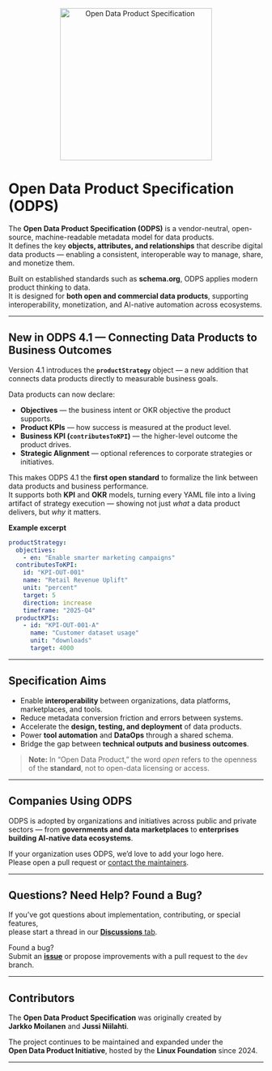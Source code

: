 <p align="center">
  <img src="https://opendataproducts.org/images/logo-bule.png" alt="Open Data Product Specification" width="300">
</p>

# Open Data Product Specification (ODPS)

The **Open Data Product Specification (ODPS)** is a vendor-neutral, open-source, machine-readable metadata model for data products.  
It defines the key **objects, attributes, and relationships** that describe digital data products — enabling a consistent, interoperable way to manage, share, and monetize them.

Built on established standards such as **schema.org**, ODPS applies modern product thinking to data.  
It is designed for **both open and commercial data products**, supporting interoperability, monetization, and AI-native automation across ecosystems.

---

## New in ODPS 4.1 — Connecting Data Products to Business Outcomes

Version 4.1 introduces the **`productStrategy`** object — a new addition that connects data products directly to measurable business goals.  

Data products can now declare:

- **Objectives** — the business intent or OKR objective the product supports.  
- **Product KPIs** — how success is measured at the product level.  
- **Business KPI (`contributesToKPI`)** — the higher-level outcome the product drives.  
- **Strategic Alignment** — optional references to corporate strategies or initiatives.

This makes ODPS 4.1 the **first open standard** to formalize the link between data products and business performance.  
It supports both **KPI** and **OKR** models, turning every YAML file into a living artifact of strategy execution — showing not just *what* a data product delivers, but *why* it matters.

**Example excerpt**

```yaml
productStrategy:
  objectives:
    - en: "Enable smarter marketing campaigns"
  contributesToKPI:
    id: "KPI-OUT-001"
    name: "Retail Revenue Uplift"
    unit: "percent"
    target: 5
    direction: increase
    timeframe: "2025-Q4"
  productKPIs:
    - id: "KPI-OUT-001-A"
      name: "Customer dataset usage"
      unit: "downloads"
      target: 4000
```

---

## Specification Aims

* Enable **interoperability** between organizations, data platforms, marketplaces, and tools.  
* Reduce metadata conversion friction and errors between systems.  
* Accelerate the **design, testing, and deployment** of data products.  
* Power **tool automation** and **DataOps** through a shared schema.  
* Bridge the gap between **technical outputs and business outcomes**.  

> **Note:** In “Open Data Product,” the word *open* refers to the openness of the **standard**, not to open-data licensing or access.

---

## Companies Using ODPS

ODPS is adopted by organizations and initiatives across public and private sectors — from **governments and data marketplaces** to **enterprises building AI-native data ecosystems**.

If your organization uses ODPS, we’d love to add your logo here.  
Please open a pull request or [contact the maintainers](https://github.com/Open-Data-Product-Initiative/open-data-product-spec/discussions).

---

## Questions? Need Help? Found a Bug?

If you’ve got questions about implementation, contributing, or special features,  
please start a thread in our [**Discussions** tab](https://github.com/Open-Data-Product-Initiative/open-data-product-spec/discussions).

Found a bug?  
Submit an [**issue**](https://github.com/Open-Data-Product-Initiative/open-data-product-spec/issues) or propose improvements with a pull request to the `dev` branch.

---

## Contributors

The **Open Data Product Specification** was originally created by  
**Jarkko Moilanen** and **Jussi Niilahti**.  

The project continues to be maintained and expanded under the  
**Open Data Product Initiative**, hosted by the **Linux Foundation** since 2024.

---

